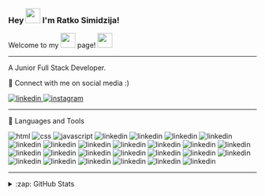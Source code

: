 ### Hey <img src="https://raw.githubusercontent.com/MartinHeinz/MartinHeinz/master/wave.gif" width="30px"> I'm Ratko Simidzija!
Welcome to my <img src="https://cdn.jsdelivr.net/gh/devicons/devicon/icons/github/github-original.svg" width="30px"> page! <img src="https://raw.githubusercontent.com/MartinHeinz/MartinHeinz/master/wave.gif" width="30px">


---

A Junior Full Stack Developer.

💬 Connect with me on social media :)

[<img src="https://img.shields.io/badge/LinkedIn-0077B5?style=for-the-badge&logo=linkedin&logoColor=white" alt="linkedin"/>
](https://linkedin.com/in/ratkosimidzija)
[<img src="https://img.shields.io/badge/Instagram-E4405F?style=for-the-badge&logo=instagram&logoColor=white" alt="instagram" />
](https://www.instagram.com/sira08_/)

---

📂 Languages and Tools

<img src="https://img.shields.io/badge/HTML5-E34F26?style=for-the-badge&logo=html5&logoColor=white" alt="html"/> <img src="https://img.shields.io/badge/CSS3-1572B6?style=for-the-badge&logo=css3&logoColor=white" alt="css"/>
<img src="https://img.shields.io/badge/JavaScript-F7DF1E?style=for-the-badge&logo=javascript&logoColor=black" alt="javascript"/>
<img src="https://img.shields.io/badge/npm-CB3837?style=for-the-badge&logo=npm&logoColor=white" alt="linkedin"/>
<img src="https://img.shields.io/badge/Node.js-43853D?style=for-the-badge&logo=node-dot-js&logoColor=white" alt="linkedin"/>
<img src="https://img.shields.io/badge/Yarn-2C8EBB?style=for-the-badge&logo=yarn&logoColor=white" alt="linkedin"/>
<img src="https://img.shields.io/badge/Express.js-000000?style=for-the-badge&logo=express&logoColor=white" alt="linkedin"/>
<img src="https://img.shields.io/badge/Sass-CC6699?style=for-the-badge&logo=sass&logoColor=white" alt="linkedin"/>
<img src="https://img.shields.io/badge/Markdown-000000?style=for-the-badge&logo=markdown&logoColor=white" alt="linkedin"/>
<img src="https://img.shields.io/badge/React-20232A?style=for-the-badge&logo=react&logoColor=61DAFB" alt="linkedin"/>
<img src="https://img.shields.io/badge/Bootstrap-563D7C?style=for-the-badge&logo=bootstrap&logoColor=white" alt="linkedin"/>
<img src="https://img.shields.io/badge/Redux-593D88?style=for-the-badge&logo=redux&logoColor=white" alt="linkedin"/>
<img src="https://img.shields.io/badge/Material--UI-0081CB?style=for-the-badge&logo=material-ui&logoColor=white" alt="linkedin"/>
<img src="https://img.shields.io/badge/React_Router-CA4245?style=for-the-badge&logo=react-router&logoColor=white" alt="linkedin"/>
<img src="https://img.shields.io/badge/jQuery-0769AD?style=for-the-badge&logo=jquery&logoColor=white" alt="linkedin"/>
<img src="https://img.shields.io/badge/Git-F05032?style=for-the-badge&logo=git&logoColor=white" alt="linkedin"/>
<img src="https://img.shields.io/badge/Postman-FF6C37?style=for-the-badge&logo=Postman&logoColor=white" alt="linkedin"/>
<img src="https://img.shields.io/badge/Insomnia-5849be?style=for-the-badge&logo=Insomnia&logoColor=white" alt="linkedin"/>
<img src="https://img.shields.io/badge/Redux-593D88?style=for-the-badge&logo=redux&logoColor=white" alt="linkedin"/>
<img src="https://img.shields.io/badge/Visual_Studio_Code-0078D4?style=for-the-badge&logo=visual%20studio%20code&logoColor=white" alt="linkedin"/>
<img src="https://img.shields.io/badge/Linux-FCC624?style=for-the-badge&logo=linux&logoColor=black" alt="linkedin"/>
<img src="https://img.shields.io/badge/iOS-000000?style=for-the-badge&logo=ios&logoColor=white" alt="linkedin"/>
<img src="https://img.shields.io/badge/Firefox_Browser-FF7139?style=for-the-badge&logo=Firefox-Browser&logoColor=white" alt="linkedin"/>
<img src="https://img.shields.io/badge/Microsoft_Edge-0078D7?style=for-the-badge&logo=Microsoft-edge&logoColor=white" alt="linkedin"/>
<img src="https://img.shields.io/badge/Safari-FF1B2D?style=for-the-badge&logo=Safari&logoColor=white" alt="linkedin"/>
<img src="https://img.shields.io/badge/Google_chrome-4285F4?style=for-the-badge&logo=Google-chrome&logoColor=white" alt="linkedin"/>
<img src="https://img.shields.io/badge/Netlify-00C7B7?style=for-the-badge&logo=netlify&logoColor=white" alt="linkedin"/>

---

<details>
  <summary>:zap: GitHub Stats</summary>

  <img align="left" alt="Ratko's GitHub Stats" src="https://github-readme-stats-pi-topaz-17.vercel.app/api?username=ratko-sim&show_icons=true&theme=radical"/>

</details>






